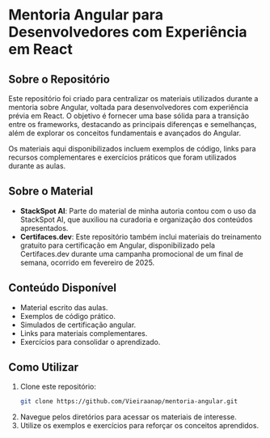 # **Mentoria Angular para Desenvolvedores com Experiência em React**

## **Sobre o Repositório**
Este repositório foi criado para centralizar os materiais utilizados durante a mentoria sobre Angular, voltada para desenvolvedores com experiência prévia em React. O objetivo é fornecer uma base sólida para a transição entre os frameworks, destacando as principais diferenças e semelhanças, além de explorar os conceitos fundamentais e avançados do Angular.

Os materiais aqui disponibilizados incluem exemplos de código, links para recursos complementares e exercícios práticos que foram utilizados durante as aulas.

## **Sobre o Material**
- **StackSpot AI**: Parte do material de minha autoria contou com o uso da StackSpot AI, que auxiliou na curadoria e organização dos conteúdos apresentados.
- **Certifaces.dev**: Este repositório também inclui materiais do treinamento gratuito para certificação em Angular, disponibilizado pela Certifaces.dev durante uma campanha promocional de um final de semana, ocorrido em fevereiro de 2025.

## **Conteúdo Disponível**
- Material escrito das aulas.
- Exemplos de código prático.
- Simulados de certificação angular.
- Links para materiais complementares.
- Exercícios para consolidar o aprendizado.

## **Como Utilizar**
1. Clone este repositório:
   ```bash
   git clone https://github.com/Vieiraanap/mentoria-angular.git
   ```
2. Navegue pelos diretórios para acessar os materiais de interesse.
3. Utilize os exemplos e exercícios para reforçar os conceitos aprendidos.
